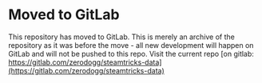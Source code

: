 # Moved to GitLab

This repository has moved to GitLab. This is merely an archive of the repository as it
was before the move - all new development will happen on GitLab and will not
be pushed to this repo. Visit the current repo [on gitlab: https://gitlab.com/zerodogg/steamtricks-data](https://gitlab.com/zerodogg/steamtricks-data)
